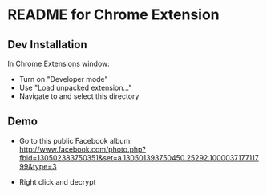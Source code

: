 # README for Chrome Extension #

## Dev Installation ##
In Chrome Extensions window:

* Turn on "Developer mode"
* Use "Load unpacked extension..."
* Navigate to and select this directory

## Demo ##

* Go to this public Facebook album:
http://www.facebook.com/photo.php?fbid=130502383750351&set=a.130501393750450.25292.100003717711799&type=3

* Right click and decrypt